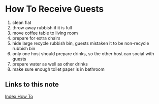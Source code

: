# How To Receive Guests

1. clean flat
1. throw away rubbish if it is full
1. move coffee table to living room
1. prepare for extra chairs
1. hide large recycle rubbish bin, guests mistaken it to be non-recycle rubbish bin
1. only one host should prepare drinks, so the other host can social with guests
1. prepare water as well as other drinks
1. make sure enough toilet paper is in bathroom

## Links to this note

[Index How To](index-how-to.md)
